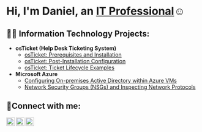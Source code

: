 <h1>Hi, I'm Daniel, an <a href="https://linkedin.com/in/Josh">IT Professional</a>☺</h1>

<h2>👨‍💻 Information Technology Projects:</h2>

- <b>osTicket (Help Desk Ticketing System)</b>
  - [osTicket: Prerequisites and Installation](https://github.com/DanielMarroquin35/osticket-prereqs)
  - [osTicket: Post-Installation Configuration](https://github.com/DanielMarroquin35/post-install-config)
  - [osTicket: Ticket Lifecycle Examples](https://github.com/DanielMarroquin35/ticket-lifecycle)
- <b>Microsoft Azure</b>
  - [Configuring On-premises Active Directory within Azure VMs](https://github.com/DanielMarroquin35/configure-ad)
  - [Network Security Groups (NSGs) and Inspecting Network Protocols](https://github.com/DanielMarroquin35/azure-network-protocols)

<h2>🤳Connect with me:</h2>

[<img align="left" alt="Josh | Twitter" width="22px" src="https://cdn.jsdelivr.net/npm/simple-icons@v3/icons/twitter.svg" />][twitter]
[<img align="left" alt="Josh | LinkedIn" width="22px" src="https://cdn.jsdelivr.net/npm/simple-icons@v3/icons/linkedin.svg" />][linkedin]
[<img align="left" alt="Josh | Instagram" width="22px" src="https://cdn.jsdelivr.net/npm/simple-icons@v3/icons/instagram.svg" />][instagram]

[twitter]: https://twitter.com/Josh
[instagram]: https://www.instagram.com/Daniel.M35
[linkedin]: https://linkedin.com/in/Josh
